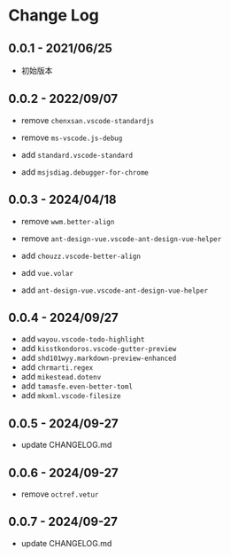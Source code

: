 # Change Log

## 0.0.1 - 2021/06/25

- 初始版本

## 0.0.2 - 2022/09/07

- remove `chenxsan.vscode-standardjs`
- remove `ms-vscode.js-debug`

- add `standard.vscode-standard`
- add `msjsdiag.debugger-for-chrome`

## 0.0.3 - 2024/04/18

- remove `wwm.better-align`
- remove `ant-design-vue.vscode-ant-design-vue-helper`

- add `chouzz.vscode-better-align`
- add `vue.volar`
- add `ant-design-vue.vscode-ant-design-vue-helper`

## 0.0.4 - 2024/09/27

- add `wayou.vscode-todo-highlight`
- add `kisstkondoros.vscode-gutter-preview`
- add `shd101wyy.markdown-preview-enhanced`
- add `chrmarti.regex`
- add `mikestead.dotenv`
- add `tamasfe.even-better-toml`
- add `mkxml.vscode-filesize`

## 0.0.5 - 2024/09-27

- update CHANGELOG.md

## 0.0.6 - 2024/09-27

- remove `octref.vetur`

## 0.0.7 - 2024/09-27

- update CHANGELOG.md
